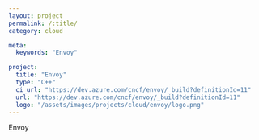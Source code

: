 ```yaml
---
layout: project
permalink: /:title/
category: cloud

meta:
  keywords: "Envoy"

project:
  title: "Envoy"
  type: "C++"
  ci_url: "https://dev.azure.com/cncf/envoy/_build?definitionId=11"
  url: "https://dev.azure.com/cncf/envoy/_build?definitionId=11"
  logo: "/assets/images/projects/cloud/envoy/logo.png"
---
```


<p>Envoy</p>
